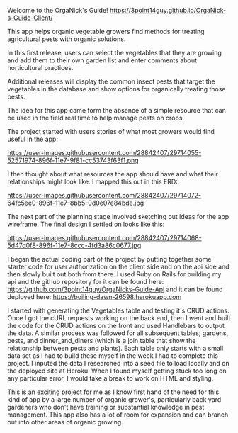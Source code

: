 Welcome to the OrgaNick's Guide!
https://3point14guy.github.io/OrgaNick-s-Guide-Client/

This app helps organic vegetable growers find methods for treating agricultural pests with organic solutions.

In this first release, users can select the vegetables that they are growing and add them to their own garden list and enter comments about horticultural practices.

Additional releases will display the common insect pests that target the vegetables in the database and show options for organically treating those pests.

The idea for this app came form the absence of a simple resource that can be used in the field real time to help manage pests on crops.

The project started with users stories of what most growers would find useful in the app:

https://user-images.githubusercontent.com/28842407/29714055-52571974-896f-11e7-9f81-cc53743f63f1.png

I then thought about what resources the app should have and what their relationships might look like.  I mapped this out in this ERD:

https://user-images.githubusercontent.com/28842407/29714072-64fc5ee0-896f-11e7-8bb5-0d0e07e84bde.jpg

The next part of the planning stage involved sketching out ideas for the app wireframe.  The final design I settled on looks like this:

https://user-images.githubusercontent.com/28842407/29714068-5d47d0f8-896f-11e7-8ccc-4fd3a86c0677.jpg

I began the actual coding part of the project by putting together some starter code for user authorization on the client side and on the api side and then slowly built out both from there.  I used Ruby on Rails for building my api and the github repository for it can be found here: https://github.com/3point14guy/OrgaNicks-Guide-Api and it can be found deployed here: https://boiling-dawn-26598.herokuapp.com

I started with generating the Vegetables table and testing it's CRUD actions. Once I got the cURL requests working on the back end, then I went and built the code for the CRUD actions on the front and used Handlebars to output the data. A similar process was followed for all subsequent tables; gardens, pests, and dinner_and_diners (which is a join table that show the relationship between pests and plants).  Each table only starts with a small data set as I had to build these myself in the week I had to complete this project.  I inputed the data I researched into a seed file to load locally and on the deployed site at Heroku. When I found myself getting stuck too long on any particular error, I would take a break to work on HTML and styling.

This is an exciting project for me as I know first hand of the need for this kind of app by a large number of organic grower's, particularly back yard gardeners who don't have training or substantial knowledge in pest management.  This app also has a lot of room for expansion and can branch out into other areas of organic growing.

